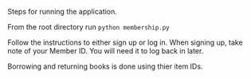 Steps for running the application. 

From the root directory run `python membership.py`

Follow the instructions to either sign up or log in. When signing up, take note of your Member ID. 
You will need it to log back in later.

Borrowing and returning books is done using thier item IDs. 